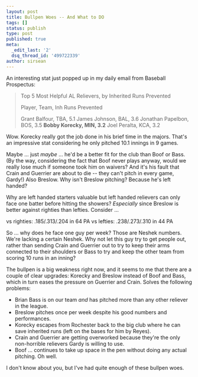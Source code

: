 ```yaml
---
layout: post
title: Bullpen Woes -- And What to DO
tags: []
status: publish
type: post
published: true
meta:
  _edit_last: '2'
  dsq_thread_id: '499722339'
author: sirsean
---
```

An interesting stat just popped up in my daily email from Baseball Prospectus:
<blockquote>Top 5 Most Helpful AL Relievers, by Inherited Runs Prevented

Player, Team, Inh Runs Prevented

Grant Balfour, TBA, 5.1
James Johnson, BAL, 3.6
Jonathan Papelbon, BOS, 3.5
<strong>Bobby Korecky, MIN, 3.2</strong>
Joel Peralta, KCA, 3.2</blockquote>
Wow. Korecky really got the job done in his brief time in the majors. That's an impressive stat considering he only pitched 10.1 innings in 9 games.

Maybe ... just <em>maybe</em> ... he'd be a better fit for the club than Boof or Bass. (By the way, considering the fact that Boof never plays anyway, would we really lose much if someone took him on waivers? And it's his fault that Crain and Guerrier are about to die -- they can't pitch in every game, Gardy!) Also Breslow. Why isn't Breslow pitching? Because he's left handed?

Why are left handed starters valuable but left handed relievers can only face one batter before hitting the showers? <em>Especially</em> since Breslow is better against righties than lefties. Consider ...

vs righties: .185/.313/.204 in 64 PA
vs lefties: .238/.273/.310 in 44 PA

So ... why does he face one guy per week? Those are Neshek numbers. We're lacking a certain Neshek. Why not let this guy try to get people out, rather than sending Crain and Guerrier out to try to keep their arms connected to their shoulders or Bass to try and keep the other team from scoring 10 runs in an inning?

The bullpen is a big weakness right now, and it seems to me that there are a couple of clear upgrades: Korecky and Breslow instead of Boof and Bass, which in turn eases the pressure on Guerrier and Crain. Solves the following problems:
<ul>
	<li>Brian Bass is on our team <em>and</em> has pitched more than any other reliever in the league.</li>
	<li>Breslow pitches once per week despite his good numbers and performances.</li>
	<li>Korecky escapes from Rochester back to the big club where he can save inherited runs (left on the bases for him by Reyes).</li>
	<li>Crain and Guerrier are getting overworked because they're the only non-horrible relievers Gardy is willing to use.</li>
	<li>Boof ... continues to take up space in the pen without doing any actual pitching. Oh well.</li>
</ul>
I don't know about you, but I've had quite enough of these bullpen woes.
